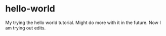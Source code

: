 # hello-world
My trying the hello world tutorial. Might do more with it in the future.
Now I am trying out edits.
